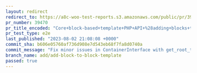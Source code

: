 ```yaml
---
layout: redirect
redirect_to: https://a8c-woo-test-reports.s3.amazonaws.com/public/pr/39470/e2e/index.html
pr_number: 39470
pr_title_encoded: "Core+block-based+template+PHP+API+%28adding+blocks+to+templates%29"
pr_test_type: e2e
last_published: "2023-08-02 21:08:08 +0000"
commit_sha: b606e05760af736d908e7d543eb68f7fa8d0740a
commit_message: "Fix minor issues in ContainerInterface with get_root_template() and g…"
branch_name: add/add-block-to-block-template
passed: true
---
```

